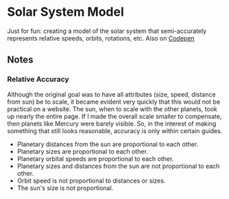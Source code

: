 # Solar System Model
Just for fun: creating a model of the solar system that semi-accurately represents relative speeds, orbits, rotations, etc.
Also on [Codepen](https://codepen.io/susanpallmann/pen/eYZLBeN)

## Notes
### Relative Accuracy
Although the original goal was to have all attributes (size, speed, distance from sun) be to scale, it became evident very quickly that this would not be practical on a website. The sun, when to scale with the other planets, took up nearly the entire page. If I made the overall scale smaller to compensate, then planets like Mercury were barely visible. So, in the interest of making something that still looks reasonable, accuracy is only within certain guides.

* Planetary distances from the sun are proportional to each other.
* Planetary sizes are proportional to each other.
* Planetary orbital speeds are proportional to each other.
* Planetary sizes and distances from the sun are not proportional to each other.
* Orbit speed is not proportional to distances or sizes.
* The sun's size is not proportional.

